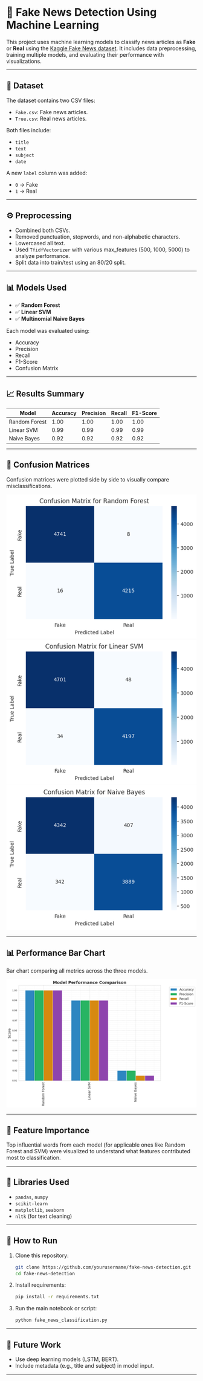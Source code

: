 # 📰 Fake News Detection Using Machine Learning

This project uses machine learning models to classify news articles as **Fake** or **Real** using the [Kaggle Fake News dataset](https://www.kaggle.com/clmentbisaillon/fake-and-real-news-dataset). It includes data preprocessing, training multiple models, and evaluating their performance with visualizations.

---

## 📁 Dataset

The dataset contains two CSV files:

- `Fake.csv`: Fake news articles.
- `True.csv`: Real news articles.

Both files include:
- `title`
- `text`
- `subject`
- `date`

A new `label` column was added:  
- `0` → Fake  
- `1` → Real

---

## ⚙️ Preprocessing

- Combined both CSVs.
- Removed punctuation, stopwords, and non-alphabetic characters.
- Lowercased all text.
- Used `TfidfVectorizer` with various max_features (500, 1000, 5000) to analyze performance.
- Split data into train/test using an 80/20 split.

---

## 📊 Models Used

- ✅ **Random Forest**
- ✅ **Linear SVM**
- ✅ **Multinomial Naive Bayes**

Each model was evaluated using:
- Accuracy
- Precision
- Recall
- F1-Score
- Confusion Matrix

---

## 📈 Results Summary

| Model          | Accuracy | Precision | Recall | F1-Score |
|----------------|----------|-----------|--------|----------|
| Random Forest  | 1.00     | 1.00      | 1.00   | 1.00     |
| Linear SVM     | 0.99     | 0.99      | 0.99   | 0.99     |
| Naive Bayes    | 0.92     | 0.92      | 0.92   | 0.92     |

---

## 🧩 Confusion Matrices

Confusion matrices were plotted side by side to visually compare misclassifications.

![Random Forest](images/cm_rf.png)
![Linear SVM](images/cm_lsvm.png)
![Naive Bayes](images/cm_nb.png)

---

## 📊 Performance Bar Chart

Bar chart comparing all metrics across the three models.

![Performance Bar Chart](images/Model_Performance_Barchart.png)

---

## 🧠 Feature Importance

Top influential words from each model (for applicable ones like Random Forest and SVM) were visualized to understand what features contributed most to classification.

---

## 🔧 Libraries Used

- `pandas`, `numpy`
- `scikit-learn`
- `matplotlib`, `seaborn`
- `nltk` (for text cleaning)

---

## 🚀 How to Run

1. Clone this repository:
   ```bash
   git clone https://github.com/yourusername/fake-news-detection.git
   cd fake-news-detection
   ```

2. Install requirements:
   ```bash
   pip install -r requirements.txt
   ```

3. Run the main notebook or script:
   ```bash
   python fake_news_classification.py
   ```

---

## 📌 Future Work

- Use deep learning models (LSTM, BERT).
- Include metadata (e.g., title and subject) in model input.

---

